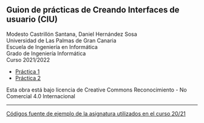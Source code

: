 ## Guion de prácticas de Creando Interfaces de usuario (CIU)

Modesto Castrillón Santana, Daniel Hernández Sosa  
Universidad de Las Palmas de Gran Canaria  
Escuela de Ingeniería en Informática  
Grado de Ingeniería Informática  
Curso 2021/2022


- [Práctica 1](P1/README.md)
- [Práctica 2](P2/README.md)
<!--- - ...  --->

Esta obra está bajo licencia de Creative Commons Reconocimiento - No Comercial 4.0 Internacional

***
[Códigos fuente de ejemplo de la asignatura utilizados en el curso 20/21](https://github.com/otsedom/CIU)
